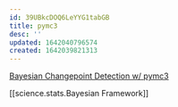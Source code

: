 ```yaml
---
id: 39UBkcDOQ6LeYYG1tabGB
title: pymc3
desc: ''
updated: 1642040796574
created: 1642039821313
---
```



[Bayesian Changepoint Detection w/ pymc3](https://cscherrer.github.io/post/bayesian-changepoint/)

[[science.stats.Bayesian Framework]]
